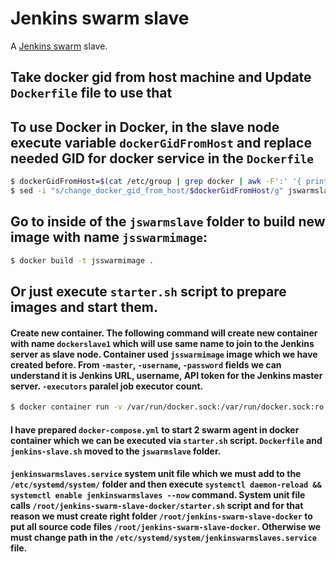 # Jenkins swarm slave

A [Jenkins swarm](https://wiki.jenkins-ci.org/display/JENKINS/Swarm+Plugin) slave.

## Take docker gid from host machine and Update `Dockerfile` file to use that
## To use Docker in Docker, in the slave node execute variable `dockerGidFromHost` and replace needed GID for docker service in the `Dockerfile`
```bash
$ dockerGidFromHost=$(cat /etc/group | grep docker | awk -F':' '{ print $(NF-1)}')
$ sed -i "s/change_docker_gid_from_host/$dockerGidFromHost/g" jswarmslave/Dockerfile
```

## Go to inside of the `jswarmslave` folder to build new image with name `jsswarmimage`:
```bash
$ docker build -t jsswarmimage .
```

## Or just execute `starter.sh` script to prepare images and start them.

#### Create new container. The following command will create new container with name `dockerslave1` which will use same name to join to the Jenkins server as slave node. Container used `jsswarmimage` image which we have created before. From `-master`, `-username`, `-password` fields we can understand it is Jenkins URL, username, API token for the Jenkins master server. `-executors` paralel job executor count.
```bash
$ docker container run -v /var/run/docker.sock:/var/run/docker.sock:ro --name=dockerslave1 -d jsswarmimage -master http://10.0.80.83:8080 -username sahverdiyevcr -password API_TOKEN_OF_ADMIN_ACCOUNT -mode normal -name dockerslave1 -disableClientsUniqueId -executors 4
```

#### I have prepared `docker-compose.yml` to start 2 swarm agent in docker container which we can be executed via `starter.sh` script. `Dockerfile` and `jenkins-slave.sh` moved to the `jswarmslave` folder.

#### `jenkinswarmslaves.service` system unit file which we must add to the `/etc/systemd/system/` folder and then execute `systemctl daemon-reload && systemctl enable jenkinswarmslaves --now` command. System unit file calls `/root/jenkins-swarm-slave-docker/starter.sh` script and for that reason we must create right folder `/root/jenkins-swarm-slave-docker` to put all source code files `/root/jenkins-swarm-slave-docker`. Otherwise we must change path in the `/etc/systemd/system/jenkinswarmslaves.service` file.
